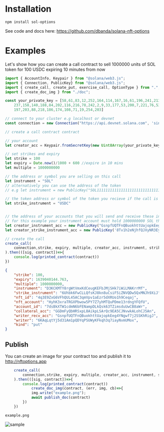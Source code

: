 # Installation

    npm install sol-options

See code and docs here: https://github.com/dbanda/solana-nft-options

# Examples

Let's show how you can create a call contract to sell 1000000 units of SOL token for 100 USDC expiring 10 minutes from now

```Javascript
import { AccountInfo, Keypair } from "@solana/web3.js";
import { Connection, PublicKey} from "@solana/web3.js";
import { create_call, create_put, exercise_call, OptionType } from ".";
import { create_doc_img } from "./doc";

const your_private_key = [58,61,83,12,252,164,114,167,16,61,196,241,213,70,111,76,253,145,3,249,205,251,23,52,
    237,158,140,188,84,202,116,216,78,242,2,9,33,177,53,200,7,221,76,53,149,13,243,125,153,187,239,178,76,
    197,203,88,218,186,174,108,71,19,254,203]

// connect to your cluster e.g localhost or devnet
const connection = new Connection("https://api.devnet.solana.com", 'singleGossip');

```

```Javascript
// create a call contract contract

// your account
let creator_acc = Keypair.fromSecretKey(new Uint8Array(your_private_key))

// set strikes and expiry
let strike = 100
let expiry = Date.now()/1000 + 600 //expire in 10 mins
let multiple = 1000000000

// the address or symbol you are selling on this call
let instrument = "SOL"
// alternatively you can use the address of the token
// e.g let instrument = new PublicKey("SOL1111111111111111111111111111111")

// the token address or symbol of the token you recieve if the call is exercised
let strike_instrument = "USDC"


// the address of your accounts that you will send and receive these instruments. 
// for this example your instrument account must hold 1000000000 SOL that will be used as collateral
let creator_instrument_acc = new PublicKey("GsnpfUQTFnQBuokhttUajopkEeg4YNgwf7j2SSKhRigJ")
let creator_strike_instrument_acc = new PublicKey('8Tv1h2eNjhfQJXyNR3Ey8WwoHAF1qZW7s7aNH49oCMBP')

// create the call
create_call(
    connection,strike, expiry, multiple, creator_acc, instrument, strike_instrument, creator_instrument_acc, creator_strike_instrument_acc
).then(([sig, contract])=>{
    console.log(printed_contract(contract))
})
```

```json
{
    "strike": 100,
    "expiry": 1639040144.763,
    "multiple": 1000000000,
    "instrument": "D3KCKMTY8rgWtVmxKdCeugKEFbJMjSHk7iWiLMAKrrMf",
    "strike_instrument": "6Uhbk6FwCLLQfsKJ8kn8uCsiF5iZNVQDw5QxMNJh9XiJ",
    "nft_id": "4q3E9ZxG6VFhQUL45AC3qmVpv1aEzr5dXRUo1h9Ceqaj",
    "nft_account": "HyhK3xraTRGXPbwow5PY7Z7yhMTQuPDme13rdngYFQfU",
    "account_id": "7dsBkXTW1cdmN6bFENampDLkQsk63TZimsduUwCB8aWr",
    "collateral_acc": "GGDmFyQbHRSxpL8AikpLSArQc9EA5CJNvwkALohCJ5An",
    "writer_recv_acc": "GsnpfUQTFnQBuokhttUajopkEeg4YNgwf7j2SSKhRigJ",
    "writer": "6KAqLqtYj5d31Am1pQDYqPSUWyKFkqh3q7iayNvmUMox",
    "kind": "put"
}
```

## Publish

You can create an image for your contract too and publish it to http://nftoptions.app

```Javascript
    create_call(
        connection,strike, expiry, multiple, creator_acc, instrument, strike_instrument, creator_instrument_acc, creator_strike_instrument_acc
    ).then(([sig, contract])=>{
        console.log(printed_contract(contract))
            create_doc_img(contract, (err, img, cb)=>{
            img.write("example.png");
            await publish_doc(contract)
        })
    })
```

`example.png`

![sample](https://raw.githubusercontent.com/dbanda/solana-nft-options/master/docs/contract.png)